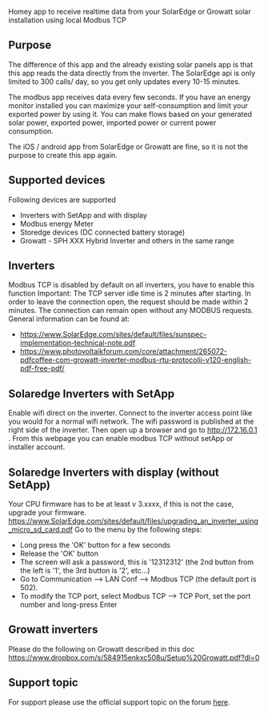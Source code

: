 Homey app to receive realtime data from your SolarEdge or Growatt solar installation using local Modbus TCP

## Purpose
The difference of this app and the already existing solar panels app is that this app reads the data directly from the inverter.
The SolarEdge api is only limited to 300 calls/ day, so you get only updates every 10-15 minutes.

The modbus app receives data every few seconds.
If you have an energy monitor installed you can maximize your self-consumption and limit your exported power by using it. You can make flows based on your generated solar power, exported power, imported power or current power consumption.

The iOS / android app from SolarEdge or Growatt are fine, so it is not the purpose to create this app again.

## Supported devices
Following devices are supported
- Inverters with SetApp and with display
- Modbus energy Meter
- Storedge devices (DC connected battery storage)
- Growatt - SPH XXX Hybrid Inverter and others in the same range

## Inverters
Modbus TCP is disabled by default on all inverters, you have to enable this function
Important: The TCP server idle time is 2 minutes after starting. In order to leave the connection open, the request should be made
within 2 minutes. The connection can remain open without any MODBUS requests.
General information can be found at:
- https://www.SolarEdge.com/sites/default/files/sunspec-implementation-technical-note.pdf
- https://www.photovoltaikforum.com/core/attachment/265072-pdfcoffee-com-growatt-inverter-modbus-rtu-protocolii-v120-english-pdf-free-pdf/

## Solaredge Inverters with SetApp
Enable wifi direct on the inverter. Connect to the inverter access point like you would for a normal wifi network. The wifi password is published at the right side of the inverter. Then open up a browser and go to http://172.16.0.1 . From this webpage you can enable modbus TCP without setApp or installer account.

## Solaredge Inverters with display (without SetApp)
Your CPU firmware has to be at least v 3.xxxx, if this is not the case, upgrade your firmware.
https://www.SolarEdge.com/sites/default/files/upgrading_an_inverter_using_micro_sd_card.pdf
Go to the menu by the following steps:
- Long press the 'OK' button for a few seconds
- Release the 'OK' button
- The screen will ask a password, this is '12312312' (the 2nd button from the left is '1', the 3rd button is '2', etc...)
- Go to Communication --> LAN Conf --> Modbus TCP (the default port is 502).
- To modify the TCP port, select Modbus TCP --> TCP Port, set the port number and long-press Enter

## Growatt inverters
Please do the following on Growatt described in this doc https://www.dropbox.com/s/584915enkxc508u/Setup%20Growatt.pdf?dl=0

## Support topic
For support please use the official support topic on the forum [here](https://community.athom.com/t/app-SolarEdge/45487).
